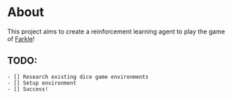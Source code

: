 # About

This project aims to create a reinforcement learning agent to play the game of [Farkle](https://en.wikipedia.org/wiki/Farkle)!

## TODO:
    - [] Research existing dice game environments
    - [] Setup environment
    - [] Success!